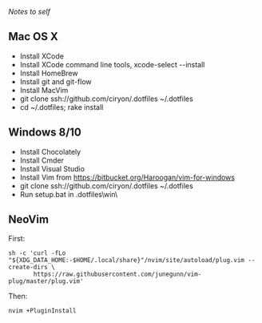 *Notes to self*


## Mac OS X
* Install XCode
* Install XCode command line tools, xcode-select --install
* Install HomeBrew
* Install git and git-flow
* Install MacVim
* git clone ssh://github.com/ciryon/.dotfiles ~/.dotfiles
* cd ~/.dotfiles; rake install


## Windows 8/10
* Install Chocolately
* Install Cmder
* Install Visual Studio
* Install Vim from https://bitbucket.org/Haroogan/vim-for-windows
* git clone ssh://github.com/ciryon/.dotfiles ~/.dotfiles
* Run setup.bat in .dotfiles\win\



## NeoVim

First:

```
sh -c 'curl -fLo "${XDG_DATA_HOME:-$HOME/.local/share}"/nvim/site/autoload/plug.vim --create-dirs \
       https://raw.githubusercontent.com/junegunn/vim-plug/master/plug.vim'
```

Then: 

```
nvim +PluginInstall
```
